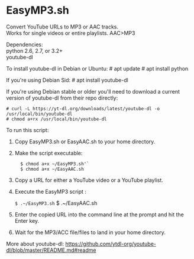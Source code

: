 
# EasyMP3.sh

Convert YouTube URLs to MP3 or AAC tracks.  
Works for single videos or entire playlists.
AAC>MP3

Dependencies:  
    python 2.6, 2.7, or 3.2+  
    youtube-dl

To install youtube-dl in Debian or Ubuntu:
    # apt update
    # apt install python

If you're using Debian Sid:
    # apt install youtube-dl
    
If you're using Debian stable or older you'll need to download a current version of youtube-dl from their repo directly:  
    
    # curl -L https://yt-dl.org/downloads/latest/youtube-dl -o /usr/local/bin/youtube-dl
    # chmod a+rx /usr/local/bin/youtube-dl
    
To run this script:
1. Copy EasyMP3.sh or EasyAAC.sh to your home directory.
2. Make the script executable:  
    
         $ chmod a+x ~/EasyMP3.sh'`
         $ chmod a+x ~/EasyAAC.sh
    
3. Copy a URL for either a YouTube video or a YouTube playlist.
4. Execute the EasyMP3 script :  
    
     `$ .~/EasyMP3.sh`
                     $ .~/EasyAAC.sh
    
5. Enter the copied URL into the command line at the prompt and hit the Enter key.
6. Wait for the MP3/ACC file/files to land in your home directory.    

 More about youtube-dl: https://github.com/ytdl-org/youtube-dl/blob/master/README.md#readme
